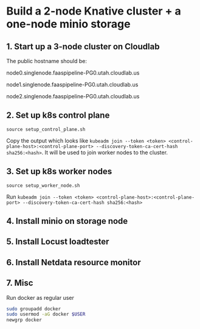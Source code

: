 # Build a 2-node Knative cluster + a one-node minio storage

## 1. Start up a 3-node cluster on Cloudlab

The public hostname should be:

node0.singlenode.faaspipeline-PG0.utah.cloudlab.us

node1.singlenode.faaspipeline-PG0.utah.cloudlab.us

node2.singlenode.faaspipeline-PG0.utah.cloudlab.us

## 2. Set up k8s control plane

```shell
source setup_control_plane.sh
```

Copy the output which looks like ``kubeadm join --token <token> <control-plane-host>:<control-plane-port> --discovery-token-ca-cert-hash sha256:<hash>``. It will be used to join worker nodes to the cluster.

## 3. Set up k8s worker nodes

```shell
source setup_worker_node.sh
```

Run ``kubeadm join --token <token> <control-plane-host>:<control-plane-port> --discovery-token-ca-cert-hash sha256:<hash>``

## 4. Install minio on storage node


## 5. Install Locust loadtester


## 6. Install Netdata resource monitor

## 7. Misc

Run docker as regular user

```sh
sudo groupadd docker
sudo usermod -aG docker $USER
newgrp docker
```